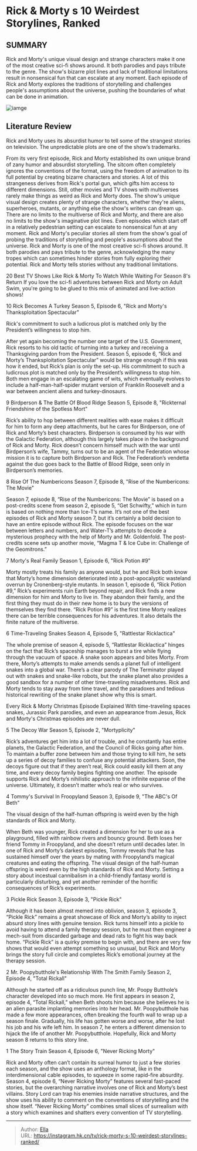 # Rick &amp; Morty s 10 Weirdest Storylines, Ranked


## SUMMARY 


 Rick and Morty&#39;s unique visual design and strange characters make it one of the most creative sci-fi shows around. It both parodies and pays tribute to the genre. 
 The show&#39;s bizarre plot lines and lack of traditional limitations result in nonsensical fun that can escalate at any moment. 
 Each episode of Rick and Morty explores the traditions of storytelling and challenges people&#39;s assumptions about the universe, pushing the boundaries of what can be done in animation. 

![iamge](https://static1.srcdn.com/wordpress/wp-content/uploads/2024/01/3_r-m.jpg)

## Literature Review
Rick and Morty uses its absurdist humor to tell some of the strangest stories on television. The unpredictable plots are one of the show’s trademarks.




From its very first episode, Rick and Morty established its own unique brand of zany humor and absurdist storytelling. The sitcom often completely ignores the conventions of the format, using the freedom of animation to its full potential by creating bizarre characters and stories. A lot of this strangeness derives from Rick&#39;s portal gun, which gifts him access to different dimensions. Still, other movies and TV shows with multiverses rarely make things as weird as Rick and Morty does. The show&#39;s unique visual design creates plenty of strange characters, whether they&#39;re aliens, superheroes, mutants, or anything else the show&#39;s writers can dream up.
There are no limits to the multiverse of Rick and Morty, and there are also no limits to the show&#39;s imaginative plot lines. Even episodes which start off in a relatively pedestrian setting can escalate to nonsensical fun at any moment. Rick and Morty&#39;s peculiar stories all stem from the show&#39;s goal of probing the traditions of storytelling and people&#39;s assumptions about the universe. Rick and Morty is one of the most creative sci-fi shows around. It both parodies and pays tribute to the genre, acknowledging the many tropes which can sometimes hinder stories from fully exploring their potential. Rick and Morty tells stories without any traditional limitations.
            
 
 20 Best TV Shows Like Rick &amp; Morty To Watch While Waiting For Season 8&#39;s Return 
If you love the sci-fi adventures between Rick and Morty on Adult Swim, you&#39;re going to be glued to this mix of animated and live-action shows!













 








 10  Rick Becomes A Turkey 
Season 5, Episode 6, &#34;Rick and Morty&#39;s Thanksploitation Spectacular&#34;
        

Rick&#39;s commitment to such a ludicrous plot is matched only by the President’s willingness to stop him. 

After yet again becoming the number one target of the U.S. Government, Rick resorts to his old tactic of turning into a turkey and receiving a Thanksgiving pardon from the President. Season 5, episode 6, “Rick and Morty’s Thanksploitation Spectacular” would be strange enough if this was how it ended, but Rick’s plan is only the set-up. His commitment to such a ludicrous plot is matched only by the President’s willingness to stop him. Both men engage in an escalating game of wits, which eventually evolves to include a half-man-half-spider mutant version of Franklin Roosevelt and a war between ancient aliens and turkey-dinosaurs.





 9  Birdperson &amp; The Battle Of Blood Ridge 
Season 5, Episode 8, &#34;Rickternal Friendshine of the Spotless Mort&#34;
        

Rick’s ability to hop between different realities with ease makes it difficult for him to form any deep attachments, but he cares for Birdperson, one of Rick and Morty’s best characters. Birdperson is consumed by his war with the Galactic Federation, although this largely takes place in the background of Rick and Morty. Rick doesn’t concern himself much with the war until Birdperson’s wife, Tammy, turns out to be an agent of the Federation whose mission it is to capture both Birdperson and Rick. The Federation’s vendetta against the duo goes back to the Battle of Blood Ridge, seen only in Birdperson’s memories.





 8  Rise Of The Numbericons 
Season 7, Episode 8, &#34;Rise of the Numbericons: The Movie&#34;
        

Season 7, episode 8, “Rise of the Numbericons: The Movie” is based on a post-credits scene from season 2, episode 5, “Get Schwifty,” which in turn is based on nothing more than Ice-T’s name. It’s not one of the best episodes of Rick and Morty season 7, but it’s certainly a bold decision to have an entire episode without Rick. The episode focuses on the war between letters and numbers, and Water-T’s attempts to decode a mysterious prophecy with the help of Morty and Mr. Goldenfold. The post-credits scene sets up another movie, “Magma T &amp; Ice Cube in: Challenge of the Geomitrons.”





 7  Morty&#39;s Real Family 
Season 1, Episode 6, &#34;Rick Potion #9&#34;
        

Morty mostly treats his family as anyone would, but he and Rick both know that Morty’s home dimension deteriorated into a post-apocalyptic wasteland overrun by Cronenberg-style mutants. In season 1, episode 6, “Rick Potion #9,” Rick’s experiments ruin Earth beyond repair, and Rick finds a new dimension for him and Morty to live in. They abandon their family, and the first thing they must do in their new home is to bury the versions of themselves they find there. “Rick Potion #9” is the first time Morty realizes there can be terrible consequences for his adventures. It also details the finite nature of the multiverse.





 6  Time-Traveling Snakes 
Season 4, Episode 5, &#34;Rattlestar Ricklactica&#34;


 







The whole premise of season 4, episode 5, “Rattlestar Ricklactica” hinges on the fact that Rick’s spaceship manages to burst a tire while flying through the vacuum of space. A snake soon appears and bites Morty. From there, Morty’s attempts to make amends sends a planet full of intelligent snakes into a global war. There’s a clear parody of The Terminator played out with snakes and snake-like robots, but the snake planet also provides a good sandbox for a number of other time-traveling misadventures. Rick and Morty tends to stay away from time travel, and the paradoxes and tedious historical rewriting of the snake planet show why this is smart.
            
 
 Every Rick &amp; Morty Christmas Episode Explained 
With time-traveling spaces snakes, Jurassic Park parodies, and even an appearance from Jesus, Rick and Morty&#39;s Christmas episodes are never dull.









 5  The Decoy War 
Season 5, Episode 2, &#34;Mortyplicity&#34;
        

Rick’s adventures get him into a lot of trouble, and he constantly has entire planets, the Galactic Federation, and the Council of Ricks going after him. To maintain a buffer zone between him and those trying to kill him, he sets up a series of decoy families to confuse any potential attackers. Soon, the decoys figure out that if they aren’t real, Rick could easily kill them at any time, and every decoy family begins fighting one another. The episode supports Rick and Morty’s nihilistic approach to the infinite expanse of the universe. Ultimately, it doesn’t matter who’s real or who survives.





 4  Tommy&#39;s Survival In Froopyland 
Season 3, Episode 9, &#34;The ABC&#39;s Of Beth&#34;
        

The visual design of the half-human offspring is weird even by the high standards of Rick and Morty. 

When Beth was younger, Rick created a dimension for her to use as a playground, filled with rainbow rivers and bouncy ground. Beth loses her friend Tommy in Froopyland, and she doesn’t return until decades later. In one of Rick and Morty’s darkest episodes, Tommy reveals that he has sustained himself over the years by mating with Froopyland’s magical creatures and eating the offspring. The visual design of the half-human offspring is weird even by the high standards of Rick and Morty. Setting a story about incestual cannibalism in a child-friendly fantasy world is particularly disturbing, and yet another reminder of the horrific consequences of Rick’s experiments.





 3  Pickle Rick 
Season 3, Episode 3, &#34;Pickle Rick&#34;


 







Although it has been almost memed into oblivion, season 3, episode 3, “Pickle Rick” remains a great showcase of Rick and Morty’s ability to inject absurd story lines with genuine tension. Rick turns himself into a pickle to avoid having to attend a family therapy session, but he must then engineer a mech-suit from discarded garbage and dead rats to fight his way back home. “Pickle Rick” is a quirky premise to begin with, and there are very few shows that would even attempt something so unusual, but Rick and Morty brings the story full circle and completes Rick’s emotional journey at the therapy session.





 2  Mr. Poopybutthole&#39;s Relationship With The Smith Family 
Season 2, Episode 4, &#34;Total Rickall&#34;


 







Although he started off as a ridiculous punch line, Mr. Poopy Butthole’s character developed into so much more. He first appears in season 2, episode 4, “Total Rickall,” when Beth shoots him because she believes he is an alien parasite implanting memories into her head. Mr. Poopybutthole has made a few more appearances, often breaking the fourth wall to wrap up a season finale. Gradually, his life has gotten worse and worse, after he lost his job and his wife left him. In season 7, he enters a different dimension to hijack the life of another Mr. Poopybutthole. Hopefully, Rick and Morty season 8 returns to this story line.





 1  The Story Train 
Season 4, Episode 6, &#34;Never Ricking Morty&#34;
        

Rick and Morty often can’t contain its surreal humor to just a few stories each season, and the show uses an anthology format, like in the interdimensional cable episodes, to squeeze in some rapid-fire absurdity. Season 4, episode 6, “Never Ricking Morty” features several fast-paced stories, but the overarching narrative involves one of Rick and Morty’s best villains. Story Lord can trap his enemies inside narrative structures, and the show uses his ability to comment on the conventions of storytelling and the show itself. “Never Ricking Morty” combines small slices of surrealism with a story which examines and shatters every convention of TV storytelling. 

---

> Author: [Ella](https://instagram.hk.cn/)  
> URL: https://instagram.hk.cn/tv/rick-morty-s-10-weirdest-storylines-ranked/  

